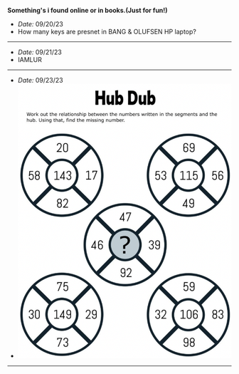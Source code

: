**Something's i found online or in books.(Just for fun!)**

- *Date:* 09/20/23
- How many keys are presnet in BANG & OLUFSEN HP laptop?

---

- *Date:* 09/21/23
- IAMLUR 

---

- *Date:* 09/23/23
- ![puzzle1](./images/puzzle1.png)

---
